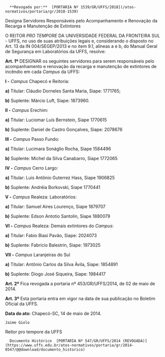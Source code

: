       **Revogada por:**  [PORTARIA Nº 1539/GR/UFFS/2018](/atos-normativos/portaria/gr/2018-1539) 

   Designa Servidores Responsáveis pelo Acompanhamento e Renovação da Recarga e Manutenção de Extintores  

O REITOR *PRO TEMPORE* DA UNIVERSIDADE FEDERAL DA FRONTEIRA SUL - UFFS, no uso de suas atribuições legais e, considerando o disposto no Art. 13 da IN 004/SEGEP/2013 e no item 9.1, alíneas a e b, do Manual Geral de Segurança em Laboratórios da UFFS, resolve:

 **Art. 1º** DESIGNAR os seguintes servidores para serem responsáveis pelo acompanhamento e renovação da recarga e manutenção de extintores de incêndio em cada *Campus* da UFFS:

 **I -** *Campus* Chapecó e Reitoria:

 **a)** Titular: Cláudio Dorneles Santa Maria, Siape: 1771765;

 **b)** Suplente: Márcio Luft, Siape: 1873960.

 **II -** *Campus* Erechim:

 **a)** Titular: Luciomar Luís Bernstein, Siape 1770615

 **b)** Suplente: Daniel de Castro Gonçalves, Siape: 2078676

 **III -** *Campus* Passo Fundo:

 **a)** Titular: Lucimara Sonáglio Rocha, Siape 1584496

 **b)** Suplente: Michel da Silva Canabarro, Siape 1772065

 **IV -** *Campus* Cerro Largo:

 **a)** Titular: Luis Antônio Guterrez Hass, Siape 1906825

 **b)** Suplente: Andréia Borkovski, Siape 1770441

 **V -** *Campus* Realeza: Laboratórios:

 **a)** Titular: Samuel Aires Lourenço, Siape 1879707

 **b)** Suplente: Edson Antotio Santolin, Siape 1880079

 **VI -** *Campus* Realeza: Demais extintores do *Campus*:

 **a)** Titular: Fabio Biasi Pavão, Siape: 2024073

 **b)** Suplente: Fabrício Balestrin, Siape: 1973025

 **VII -** *Campus* Laranjeiras do Sul

 **a)** Titular: Antônio Carlos da Silva Àvila, Siape: 1854891

 **b)** Suplente: Diogo José Siqueira, Siape: 1984417

 **Art. 2º** Fica revogada a portaria nº 453/GR/UFFS/2014, de 02 de maio de 2014.

 **Art. 3º** Esta portaria entra em vigor na data de sua publicação no Boletim Oficial da UFFS.

  

   **Data do ato:** Chapecó-SC, 14 de maio de 2014.   
 

    Jaime Giolo   
 Reitor pro tempore da UFFS 

      Documento Histórico  [PORTARIA Nº 547/GR/UFFS/2014 (REVOGADA)](https://www.uffs.edu.br/atos-normativos/portaria/gr/2014-0547/@@download/documento_historico)     
      